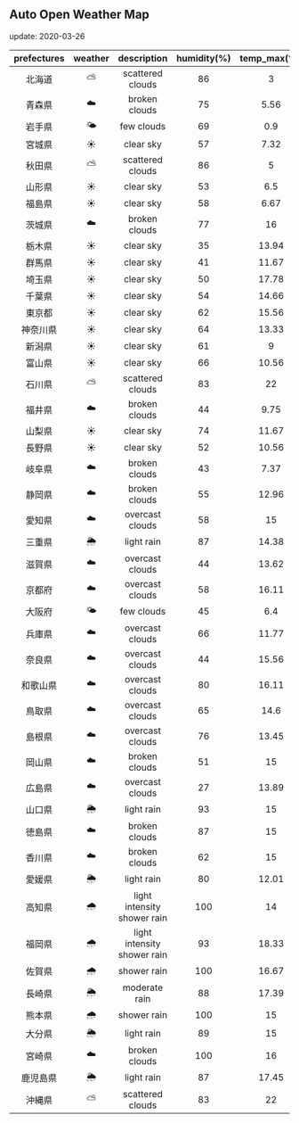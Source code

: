## Auto Open Weather Map
update: 2020-03-26

|prefectures|weather|description|humidity(%)|temp_max(℃)|temp_min(℃)|
|:-----------:|:------------:|:------------:|:-----------:|:------------:|:-----------:|
|北海道|⛅️|scattered clouds|86|3|1.67|
|青森県|☁️|broken clouds|75|5.56|5|
|岩手県|🌤|few clouds|69|0.9|0.9|
|宮城県|☀️|clear sky|57|7.32|7.32|
|秋田県|⛅️|scattered clouds|86|5|5|
|山形県|☀️|clear sky|53|6.5|6.5|
|福島県|☀️|clear sky|58|6.67|6.67|
|茨城県|☁️|broken clouds|77|16|12.78|
|栃木県|☀️|clear sky|35|13.94|13.94|
|群馬県|☀️|clear sky|41|11.67|5.56|
|埼玉県|☀️|clear sky|50|17.78|17.78|
|千葉県|☀️|clear sky|54|14.66|14.66|
|東京都|☀️|clear sky|62|15.56|13.89|
|神奈川県|☀️|clear sky|64|13.33|13.33|
|新潟県|☀️|clear sky|61|9|9|
|富山県|☀️|clear sky|66|10.56|8.89|
|石川県|⛅️|scattered clouds|83|22|21.67|
|福井県|☁️|broken clouds|44|9.75|9.75|
|山梨県|☀️|clear sky|74|11.67|11.67|
|長野県|☀️|clear sky|52|10.56|7.78|
|岐阜県|☁️|broken clouds|43|7.37|7.37|
|静岡県|☁️|broken clouds|55|12.96|12.96|
|愛知県|☁️|overcast clouds|58|15|15|
|三重県|🌦|light rain|87|14.38|14.38|
|滋賀県|☁️|overcast clouds|44|13.62|13.62|
|京都府|☁️|overcast clouds|58|16.11|16.11|
|大阪府|🌤|few clouds|45|6.4|6.4|
|兵庫県|☁️|overcast clouds|66|11.77|11.77|
|奈良県|☁️|overcast clouds|44|15.56|15.56|
|和歌山県|☁️|overcast clouds|80|16.11|16.11|
|鳥取県|☁️|overcast clouds|65|14.6|14.6|
|島根県|☁️|overcast clouds|76|13.45|13.45|
|岡山県|☁️|broken clouds|51|15|15|
|広島県|☁️|overcast clouds|27|13.89|13.89|
|山口県|🌦|light rain|93|15|15|
|徳島県|☁️|broken clouds|87|15|15|
|香川県|☁️|broken clouds|62|15|15|
|愛媛県|🌦|light rain|80|12.01|12.01|
|高知県|🌧|light intensity shower rain|100|14|14|
|福岡県|🌧|light intensity shower rain|93|18.33|16.67|
|佐賀県|🌧|shower rain|100|16.67|16|
|長崎県|🌦|moderate rain|88|17.39|17.39|
|熊本県|🌧|shower rain|100|15|15|
|大分県|🌦|light rain|89|15|15|
|宮崎県|☁️|broken clouds|100|16|16|
|鹿児島県|🌦|light rain|87|17.45|17.45|
|沖縄県|⛅️|scattered clouds|83|22|21.67|
